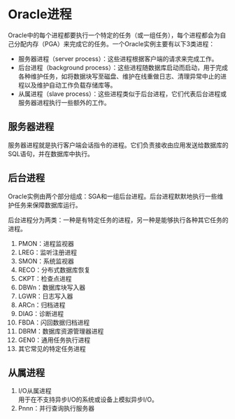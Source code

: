 # Oracle进程

Oracle中的每个进程都要执行一个特定的任务（或一组任务），每个进程都会为自己分配内存（PGA）来完成它的任务。一个Oracle实例主要有以下3类进程：
- 服务器进程（server process）：这些进程根据客户端的请求来完成工作。
- 后台进程（background process）：这些进程随数据库启动而启动，用于完成各种维护任务，如将数据块写至磁盘、维护在线重做日志、清理异常中止的进程以及维护自动工作负载存储库等。
- 从属进程（slave process）：这些进程类似于后台进程，它们代表后台进程或服务器进程执行一些额外的工作。

## 服务器进程

服务器进程就是执行客户端会话指令的进程。它们负责接收由应用发送给数据库的SQL语句，并在数据库中执行。

## 后台进程

Oracle实例由两个部分组成：SGA和一组后台进程。后台进程默默地执行一些维护任务来保障数据库运行。

后台进程分为两类：一种是有特定任务的进程，另一种是能够执行各种其它任务的进程。

1. PMON：进程监视器
2. LREG：监听注册进程
3. SMON：系统监视器
4. RECO：分布式数据库恢复
5. CKPT：检查点进程
6. DBWn：数据库块写入器
7. LGWR：日志写入器
8. ARCn：归档进程
9. DIAG：诊断进程
10. FBDA：闪回数据归档进程
11. DBRM：数据库资源管理器进程
12. GEN0：通用任务执行进程
13. 其它常见的特定任务进程

## 从属进程

1. I/O从属进程  
用于在不支持异步I/O的系统或设备上模拟异步I/O。
2. Pnnn：并行查询执行服务器
